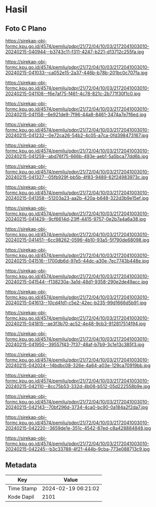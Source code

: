 # Hasil

## Foto C Plano

https://sirekap-obj-formc.kpu.go.id/4574/pemilu/pdpr/21/72/04/10/03/2172041003010-20240215-040944--b3743c11-f311-4247-b221-d13712c255fa.jpg

https://sirekap-obj-formc.kpu.go.id/4574/pemilu/pdpr/21/72/04/10/03/2172041003010-20240215-041033--ca052e15-2a37-446b-b78b-201bc0c707fa.jpg

https://sirekap-obj-formc.kpu.go.id/4574/pemilu/pdpr/21/72/04/10/03/2172041003010-20240215-041108--f6e7af75-f461-4c78-821c-2b771f30f1c0.jpg

https://sirekap-obj-formc.kpu.go.id/4574/pemilu/pdpr/21/72/04/10/03/2172041003010-20240215-041158--6e921de9-7f96-44a8-8461-3474a7e7f6ed.jpg

https://sirekap-obj-formc.kpu.go.id/4574/pemilu/pdpr/21/72/04/10/03/2172041003010-20240215-041232--0e72ca26-54b2-4c05-a7ca-0fd398473167.jpg

https://sirekap-obj-formc.kpu.go.id/4574/pemilu/pdpr/21/72/04/10/03/2172041003010-20240215-041259--abd76f75-666b-493e-aeb1-5a5bca77dd6b.jpg

https://sirekap-obj-formc.kpu.go.id/4574/pemilu/pdpr/21/72/04/10/03/2172041003010-20240215-041327--05fb929f-bb5b-4f83-9489-62f24983973c.jpg

https://sirekap-obj-formc.kpu.go.id/4574/pemilu/pdpr/21/72/04/10/03/2172041003010-20240215-041358--51203a23-aa2b-420a-b648-322d3b9e15ef.jpg

https://sirekap-obj-formc.kpu.go.id/4574/pemilu/pdpr/21/72/04/10/03/2172041003010-20240215-041429--9cf6614d-23ff-4415-9757-0e2b7a4a6a38.jpg

https://sirekap-obj-formc.kpu.go.id/4574/pemilu/pdpr/21/72/04/10/03/2172041003010-20240215-041451--6cc98262-0596-4b10-93a5-5f790de68098.jpg

https://sirekap-obj-formc.kpu.go.id/4574/pemilu/pdpr/21/72/04/10/03/2172041003010-20240215-041516--1700db6d-97e5-44dc-a30e-7ec7743b448e.jpg

https://sirekap-obj-formc.kpu.go.id/4574/pemilu/pdpr/21/72/04/10/03/2172041003010-20240215-041544--f138230a-3a1d-48d1-9358-290e2de49acc.jpg

https://sirekap-obj-formc.kpu.go.id/4574/pemilu/pdpr/21/72/04/10/03/2172041003010-20240215-041613--10cd4fd1-c5e2-42ec-b235-99d1666d5b91.jpg

https://sirekap-obj-formc.kpu.go.id/4574/pemilu/pdpr/21/72/04/10/03/2172041003010-20240215-041815--ae3f3b70-ac52-4e48-9cb3-912817514f94.jpg

https://sirekap-obj-formc.kpu.go.id/4574/pemilu/pdpr/21/72/04/10/03/2172041003010-20240215-041950--39557f43-7f37-48af-b7b9-3c1e13c385f3.jpg

https://sirekap-obj-formc.kpu.go.id/4574/pemilu/pdpr/21/72/04/10/03/2172041003010-20240215-042024--14bdbc08-326e-4a64-a03e-129ca70919bb.jpg

https://sirekap-obj-formc.kpu.go.id/4574/pemilu/pdpr/21/72/04/10/03/2172041003010-20240215-042110--8cc75b53-332d-4b08-b512-05d222558b9e.jpg

https://sirekap-obj-formc.kpu.go.id/4574/pemilu/pdpr/21/72/04/10/03/2172041003010-20240215-042143--70bf296d-3734-4ca0-bc90-0a184a2f2da7.jpg

https://sirekap-obj-formc.kpu.go.id/4574/pemilu/pdpr/21/72/04/10/03/2172041003010-20240215-042220--3659de1e-351c-4542-87ed-c8a428884848.jpg

https://sirekap-obj-formc.kpu.go.id/4574/pemilu/pdpr/21/72/04/10/03/2172041003010-20240215-042245--b3c33788-4f21-444b-9cba-773e088713c9.jpg


## Metadata

| Key        | Value               |
| ---------- | ------------------- |
| Time Stamp | 2024-02-19 06:21:02 |
| Kode Dapil | 2101                |



